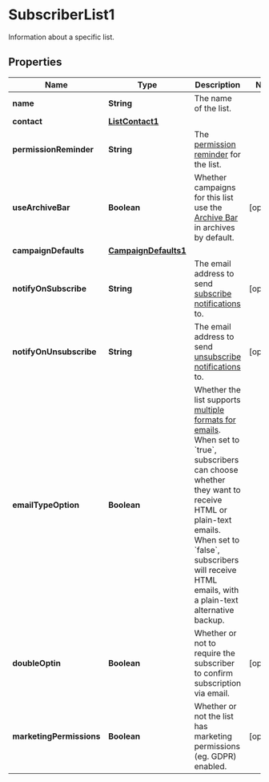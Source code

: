 

# SubscriberList1

Information about a specific list.

## Properties

| Name | Type | Description | Notes |
|------------ | ------------- | ------------- | -------------|
|**name** | **String** | The name of the list. |  |
|**contact** | [**ListContact1**](ListContact1.md) |  |  |
|**permissionReminder** | **String** | The [permission reminder](https://mailchimp.com/help/edit-the-permission-reminder/) for the list. |  |
|**useArchiveBar** | **Boolean** | Whether campaigns for this list use the [Archive Bar](https://mailchimp.com/help/about-email-campaign-archives-and-pages/) in archives by default. |  [optional] |
|**campaignDefaults** | [**CampaignDefaults1**](CampaignDefaults1.md) |  |  |
|**notifyOnSubscribe** | **String** | The email address to send [subscribe notifications](https://mailchimp.com/help/change-subscribe-and-unsubscribe-notifications/) to. |  [optional] |
|**notifyOnUnsubscribe** | **String** | The email address to send [unsubscribe notifications](https://mailchimp.com/help/change-subscribe-and-unsubscribe-notifications/) to. |  [optional] |
|**emailTypeOption** | **Boolean** | Whether the list supports [multiple formats for emails](https://mailchimp.com/help/change-audience-name-defaults/). When set to &#x60;true&#x60;, subscribers can choose whether they want to receive HTML or plain-text emails. When set to &#x60;false&#x60;, subscribers will receive HTML emails, with a plain-text alternative backup. |  |
|**doubleOptin** | **Boolean** | Whether or not to require the subscriber to confirm subscription via email. |  [optional] |
|**marketingPermissions** | **Boolean** | Whether or not the list has marketing permissions (eg. GDPR) enabled. |  [optional] |



